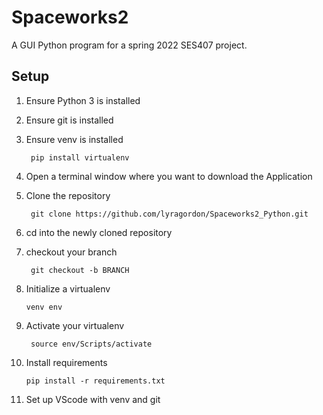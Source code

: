 # Spaceworks2
A GUI Python program for a spring 2022 SES407 project.
## Setup
1. Ensure Python 3 is installed
2. Ensure git is installed
3. Ensure venv is installed

		pip install virtualenv
4. Open a terminal window where you want to download the Application
5. Clone the repository

		git clone https://github.com/lyragordon/Spaceworks2_Python.git
6. cd into the newly cloned repository
7. checkout your branch
 
		git checkout -b BRANCH
 8. Initialize a virtualenv
  
		venv env 

9. Activate your virtualenv

		source env/Scripts/activate
10. Install requirements
 
		pip install -r requirements.txt
11. Set up VScode with venv and git
